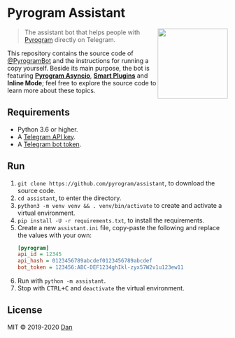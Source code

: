 # Pyrogram Assistant

<img src="https://i.imgur.com/JyxrStE.png" width="160" align="right">

> The assistant bot that helps people with [Pyrogram](//github.com/pyrogram/pyrogram) directly on Telegram.

This repository contains the source code of [@PyrogramBot](//t.me/pyrogrambot) and the instructions for running a
copy yourself. Beside its main purpose, the bot is featuring [**Pyrogram Asyncio**](//github.com/pyrogram/pyrogram/issues/181),
[**Smart Plugins**](//docs.pyrogram.org/topics/smart-plugins) and **Inline Mode**; feel free to explore the source code to
learn more about these topics.

## Requirements

- Python 3.6 or higher.
- A [Telegram API key](//docs.pyrogram.org/intro/setup#api-keys).
- A [Telegram bot token](//t.me/botfather).

## Run

1. `git clone https://github.com/pyrogram/assistant`, to download the source code.
2. `cd assistant`, to enter the directory.
3. `python3 -m venv venv && . venv/bin/activate` to create and activate a virtual environment.
3. `pip install -U -r requirements.txt`, to install the requirements.
4. Create a new `assistant.ini` file, copy-paste the following and replace the values with your own:
   ```ini
   [pyrogram]
   api_id = 12345
   api_hash = 0123456789abcdef0123456789abcdef
   bot_token = 123456:ABC-DEF1234ghIkl-zyx57W2v1u123ew11
   ```
5. Run with `python -m assistant`.
6. Stop with <kbd>CTRL+C</kbd> and `deactivate` the virtual environment.

## License

MIT © 2019-2020 [Dan](//github.com/delivrance)